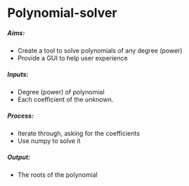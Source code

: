 # Polynomial-solver

##### Aims:

- Create a tool to solve polynomials of any degree (power)
- Provide a GUI to help user experience

##### Inputs:

- Degree (power) of polynomial
- Each coefficient of the unknown.

##### Process:

- Iterate through, asking for the coefficients
- Use numpy to solve it

##### Output:

- The roots of the polynomial